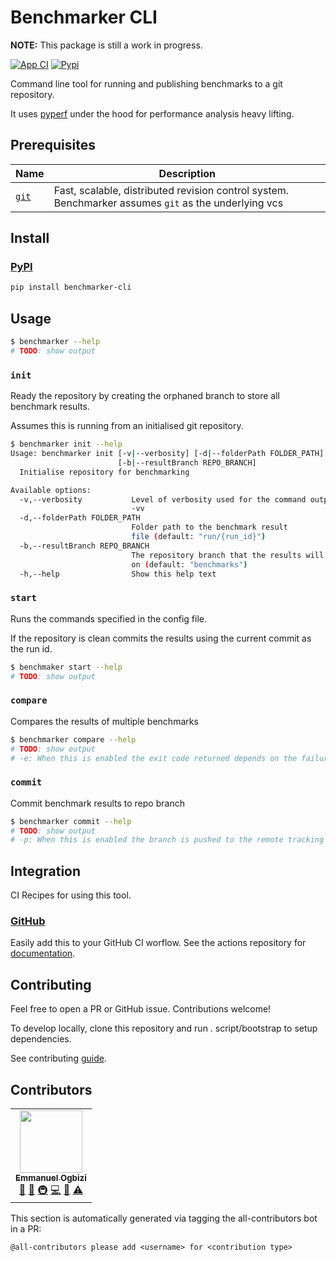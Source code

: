 # Benchmarker CLI

**NOTE:** This package is still a work in progress.

[![App CI](https://github.com/benchmarker/cli/workflows/App%20CI/badge.svg)](https://github.com/benchmarker/cli/actions?query=workflow%3A%22App+CI%22)
[![Pypi](https://img.shields.io/pypi/v/benchmarker-cli)](https://pypi.org/project/benchmarker-cli/)

Command line tool for running and publishing benchmarks to a git repository.

It uses [pyperf][pyperf] under the hood for performance analysis heavy lifting.

## Prerequisites

| Name         | Description                                                                                          |
| ------------ | ---------------------------------------------------------------------------------------------------- |
| [`git`][git] | Fast, scalable, distributed revision control system. Benchmarker assumes `git` as the underlying vcs |

## Install

### [PyPI][pypi]

```sh
pip install benchmarker-cli
```

## Usage

```sh
$ benchmarker --help
# TODO: show output
```

### `init`

Ready the repository by creating the orphaned branch to store all benchmark results.

Assumes this is running from an initialised git repository.

```sh
$ benchmarker init --help
Usage: benchmarker init [-v|--verbosity] [-d|--folderPath FOLDER_PATH]
                        [-b|--resultBranch REPO_BRANCH]
  Initialise repository for benchmarking

Available options:
  -v,--verbosity           Level of verbosity used for the command output e.g.
                           -vv
  -d,--folderPath FOLDER_PATH
                           Folder path to the benchmark result
                           file (default: "run/{run_id}")
  -b,--resultBranch REPO_BRANCH
                           The repository branch that the results will be stored
                           on (default: "benchmarks")
  -h,--help                Show this help text
```

### `start`

Runs the commands specified in the config file.

If the repository is clean commits the results using the current commit as the run id.

```sh
$ benchmaker start --help
# TODO: show output
```

### `compare`

Compares the results of multiple benchmarks

```sh
$ benchmarker compare --help
# TODO: show output
# -e: When this is enabled the exit code returned depends on the failure conditions specified in your config file.
```

### `commit`

Commit benchmark results to repo branch

```sh
$ benchmarker commit --help
# TODO: show output
# -p: When this is enabled the branch is pushed to the remote tracking target.
```

## Integration

CI Recipes for using this tool.

### [GitHub][github-action]

Easily add this to your GitHub CI worflow.
See the actions repository for [documentation][github-action].

## Contributing

Feel free to open a PR or GitHub issue. Contributions welcome!

To develop locally, clone this repository and run . script/bootstrap to setup dependencies.

See contributing [guide][contributing].

## Contributors

<!-- ALL-CONTRIBUTORS-LIST:START - Do not remove or modify this section -->
<!-- prettier-ignore-start -->
<!-- markdownlint-disable -->
<table>
  <tr>
    <td align="center"><a href="http://emmanuel.ogbizi.com"><img src="https://avatars0.githubusercontent.com/u/2528959?v=4" width="100px;" alt=""/><br /><sub><b>Emmanuel Ogbizi</b></sub></a><br /><a href="#ideas-iamogbz" title="Ideas, Planning, & Feedback">🤔</a> <a href="#design-iamogbz" title="Design">🎨</a> <a href="#infra-iamogbz" title="Infrastructure (Hosting, Build-Tools, etc)">🚇</a> <a href="https://github.com/benchmarker/cli/commits?author=iamogbz" title="Code">💻</a> <a href="https://github.com/benchmarker/cli/commits?author=iamogbz" title="Documentation">📖</a> <a href="https://github.com/benchmarker/cli/commits?author=iamogbz" title="Tests">⚠️</a></td>
  </tr>
</table>

<!-- markdownlint-enable -->
<!-- prettier-ignore-end -->

<!-- ALL-CONTRIBUTORS-LIST:END -->

This section is automatically generated via tagging the all-contributors bot in a PR:

```text
@all-contributors please add <username> for <contribution type>
```

<!-- LINKS SORTED ALPHABETICALLY -->

[contributing]: ./CONTRIBUTING.md
[pyperf]: https://github.com/psf/pyperf
[git]: https://github.com/git/git
[github-action]: https://github.com/benchmarker/github-action
[pypi]: https://packaging.python.org/en/latest/key_projects/#pip
[homebrew]: https://brew.sh/
